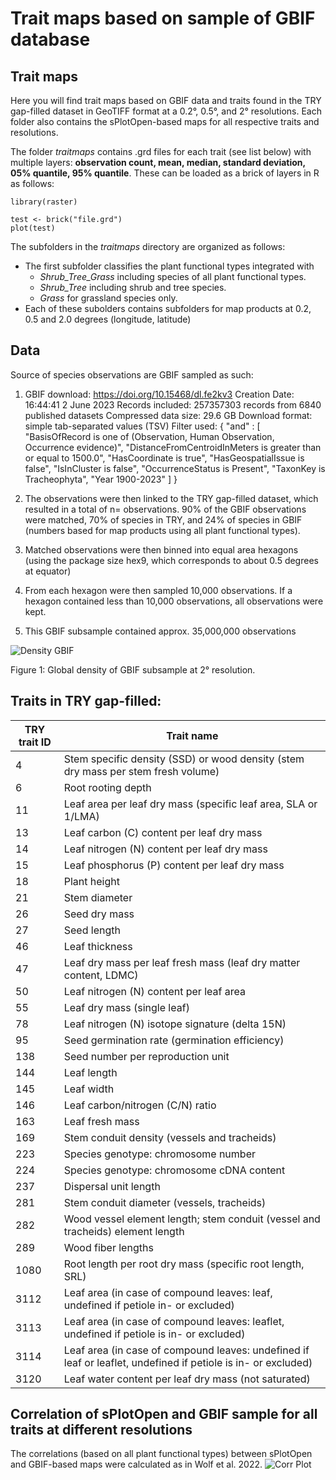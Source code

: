 # Trait maps based on sample of GBIF database

## Trait maps

Here you will find trait maps based on GBIF data and traits found in the TRY gap-filled dataset in GeoTIFF format at a 0.2°, 0.5°, and 2° resolutions. Each folder also contains the sPlotOpen-based maps for all respective traits and resolutions.

The folder *traitmaps* contains .grd files for each trait (see list below) with multiple layers: **observation count, mean, median, standard deviation, 05% quantile, 95% quantile**. These can be loaded as a brick of layers in R as follows:

```
library(raster)

test <- brick("file.grd")
plot(test)
```

The subfolders in the *traitmaps* directory are organized as follows:
* The first subfolder classifies the plant functional types integrated with
	* *Shrub_Tree_Grass* including species of all plant functional types.
	* *Shrub_Tree* including shrub and tree species.
	* *Grass* for grassland species only.
* Each of these subolders contains subfolders for map products at 0.2, 0.5 and 2.0 degrees (longitude, latitude)

## Data

Source of species observations are GBIF sampled as such:
  1. GBIF download: https://doi.org/10.15468/dl.fe2kv3
Creation Date: 16:44:41 2 June 2023
Records included: 257357303 records from 6840 published datasets 
Compressed data size: 29.6 GB
Download format: simple tab-separated values (TSV)
Filter used:
{
  "and" : [
    "BasisOfRecord is one of (Observation, Human Observation, Occurrence evidence)",
    "DistanceFromCentroidInMeters is greater than or equal to 1500.0",
    "HasCoordinate is true",
    "HasGeospatialIssue is false",
    "IsInCluster is false",
    "OccurrenceStatus is Present",
    "TaxonKey is Tracheophyta",
    "Year 1900-2023"
  ]
}

  2. The observations were then linked to the TRY gap-filled dataset, which resulted in a total of n= observations. 90% of the GBIF observations were matched, 70% of species in TRY, and 24% of species in GBIF (numbers based for map products using all plant functional types).
  3. Matched observations were then binned into equal area hexagons (using the package size hex9, which corresponds to about 0.5 degrees at equator)
  4. From each hexagon were then sampled 10,000 observations. If a hexagon contained less than 10,000 observations, all observations were kept.
  5. This GBIF subsample contained approx. 35,000,000 observations

![Density GBIF](obs_density_GBIF_sample.PNG)

Figure 1: Global density of GBIF subsample at 2° resolution.

## Traits in TRY gap-filled:
| TRY trait ID | Trait name |
|--------------|------------|
| 4            | Stem specific density (SSD) or wood density (stem dry mass per stem fresh volume) |
| 6            | Root rooting depth |
| 11           | Leaf area per leaf dry mass (specific leaf area, SLA or 1/LMA) |
| 13           | Leaf carbon (C) content per leaf dry mass |
| 14           | Leaf nitrogen (N) content per leaf dry mass |
| 15           | Leaf phosphorus (P) content per leaf dry mass |
| 18           | Plant height |
| 21           | Stem diameter |
| 26           | Seed dry mass |
| 27           | Seed length |
| 46           | Leaf thickness |
| 47           | Leaf dry mass per leaf fresh mass (leaf dry matter content, LDMC) |
| 50           | Leaf nitrogen (N) content per leaf area |
| 55           | Leaf dry mass (single leaf) |
| 78           | Leaf nitrogen (N) isotope signature (delta 15N) |
| 95           | Seed germination rate (germination efficiency) |
| 138          | Seed number per reproduction unit |
| 144          | Leaf length |
| 145          | Leaf width |
| 146          | Leaf carbon/nitrogen (C/N) ratio |
| 163          | Leaf fresh mass |
| 169          | Stem conduit density (vessels and tracheids) |
| 223          | Species genotype: chromosome number |
| 224          | Species genotype: chromosome cDNA content |
| 237          | Dispersal unit length |
| 281          | Stem conduit diameter (vessels, tracheids) |
| 282          | Wood vessel element length; stem conduit (vessel and tracheids) element length |
| 289          | Wood fiber lengths |
| 1080         | Root length per root dry mass (specific root length, SRL) |
| 3112         | Leaf area (in case of compound leaves: leaf, undefined if petiole in- or excluded) |
| 3113         | Leaf area (in case of compound leaves: leaflet, undefined if petiole is in- or excluded) |
| 3114         | Leaf area (in case of compound leaves: undefined if leaf or leaflet, undefined if petiole is in- or excluded) |
| 3120         | Leaf water content per leaf dry mass (not saturated) |


## Correlation of sPlotOpen and GBIF sample for all traits at different resolutions

The correlations (based on all plant functional types) between sPlotOpen and GBIF-based maps were calculated as in Wolf et al. 2022.
![Corr Plot](corr_res.PNG)
